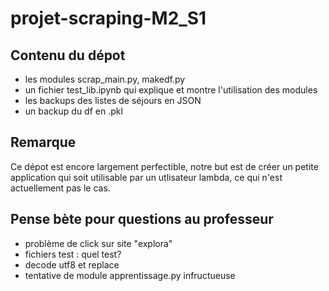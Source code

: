 # projet-scraping-M2_S1

## Contenu du dépot

- les modules scrap_main.py, makedf.py
- un fichier test_lib.ipynb qui explique et montre l'utilisation des modules
- les backups des listes de séjours en JSON
- un backup du df en .pkl

## Remarque

Ce dépot est encore largement perfectible, notre but est de créer un petite application 
qui soit utilisable par un utlisateur lambda, ce qui n'est actuellement pas le cas. 

## Pense bète pour questions au professeur

- problème de click sur site "explora"
- fichiers test : quel test?
- decode utf8 et replace
- tentative de module apprentissage.py infructueuse